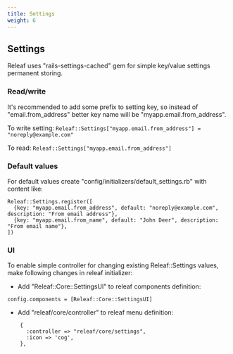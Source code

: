 ```yaml
---
title: Settings
weight: 6
---
```


## Settings

Releaf uses "rails-settings-cached" gem for simple key/value settings permanent storing.

### Read/write
It's recommended to add some prefix to setting key, so instead of "email.from_address" better key name will be "myapp.email.from_address".

To write setting:
`Releaf::Settings["myapp.email.from_address"] = "noreply@example.com"`

To read:
`Releaf::Settings["myapp.email.from_address"]`

### Default values
For default values create "config/initializers/default_settings.rb" with content like:

```
Releaf::Settings.register([
  {key: "myapp.email.from_address", default: "noreply@example.com", description: "From email address"},
  {key: "myapp.email.from_name", default: "John Deer", description: "From email name"},
])
```

### UI
To enable simple controller for changing existing Releaf::Settings values, make following changes in releaf initializer:

* Add "Releaf::Core::SettingsUI" to releaf components definition:
```
config.components = [Releaf::Core::SettingsUI]
```
* Add "releaf/core/controller" to releaf menu definition:
```
    {
      :controller => "releaf/core/settings",
      :icon => 'cog',
    },
```
